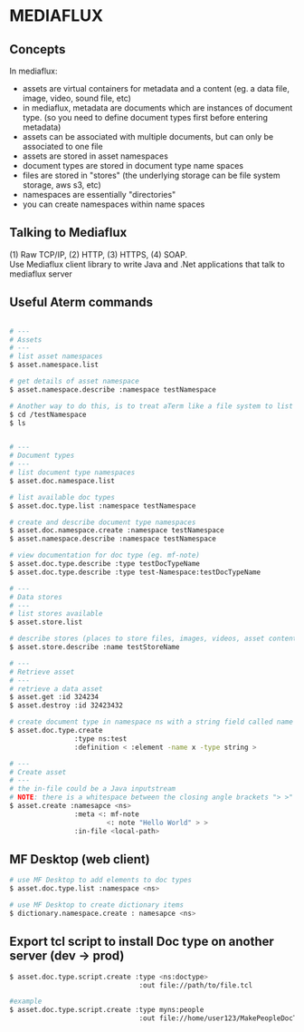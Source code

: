 # MEDIAFLUX

## Concepts
In mediaflux:
- assets are virtual containers for metadata and a content (eg. a data file, image, video, sound file, etc)
- in mediaflux, metadata are documents which are instances of document type. (so you need to define document types first before entering metadata)
- assets can be associated with multiple documents, but can only be associated to one file 
- assets are stored in asset namespaces
- document types are stored in document type name spaces
- files are stored in "stores" (the underlying storage can be file system storage, aws s3, etc)
- namespaces are essentially "directories"
- you can create namespaces within name spaces

## Talking to Mediaflux
(1) Raw TCP/IP, (2) HTTP, (3) HTTPS, (4) SOAP.   
Use Mediaflux client library to write Java and .Net applications that talk to mediaflux server

## Useful Aterm commands

```sh

# ---
# Assets
# ---
# list asset namespaces
$ asset.namespace.list 

# get details of asset namespace
$ asset.namespace.describe :namespace testNamespace

# Another way to do this, is to treat aTerm like a file system to list assets in a namespace:
$ cd /testNamespace
$ ls


# ---
# Document types
# ---
# list document type namespaces
$ asset.doc.namespace.list

# list available doc types 
$ asset.doc.type.list :namespace testNamespace

# create and describe document type namespaces
$ asset.doc.namespace.create :namespace testNamespace
$ asset.namespace.describe :namespace testNamespace

# view documentation for doc type (eg. mf-note)
$ asset.doc.type.describe :type testDocTypeName
$ asset.doc.type.describe :type test-Namespace:testDocTypeName

# ---
# Data stores
# ---
# list stores available
$ asset.store.list

# describe stores (places to store files, images, videos, asset content)
$ asset.store.describe :name testStoreName

# ---
# Retrieve asset
# ---
# retrieve a data asset
$ asset.get :id 324234
$ asset.destroy :id 32423432

# create document type in namespace ns with a string field called name
$ asset.doc.type.create 
                :type ns:test 
                :definition < :element -name x -type string >

# ---
# Create asset
# ---
# the in-file could be a Java inputstream
# NOTE: there is a whitespace between the closing angle brackets "> >"
$ asset.create :namesapce <ns>
                :meta <: mf-note
                        <: note "Hello World" > >
                :in-file <local-path>


```

## MF Desktop (web client)
```sh
# use MF Desktop to add elements to doc types
$ asset.doc.type.list :namespace <ns>

# use MF Desktop to create dictionary items
$ dictionary.namespace.create : namesapce <ns>


```

## Export tcl script to install Doc type on another server (dev -> prod)
```sh
$ asset.doc.type.script.create :type <ns:doctype>
                                :out file://path/to/file.tcl

#example                                
$ asset.doc.type.script.create :type myns:people
                                :out file://home/user123/MakePeopleDocType.tcl
```
